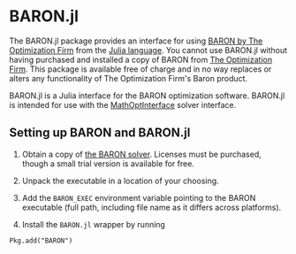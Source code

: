 BARON.jl
========

The BARON.jl package provides an interface for using [BARON by The Optimization Firm](http://minlp.com/baron) from the [Julia language](http://julialang.org/). You cannot use BARON.jl without having purchased and installed a copy of BARON from [The Optimization Firm](http://minlp.com/). This package is available free of charge and in no way replaces or alters any functionality of The Optimization Firm's Baron product.

BARON.jl is a Julia interface for the BARON optimization software. BARON.jl is intended for use with the [MathOptInterface](https://github.com/jump-dev/MathOptInterface.jl) solver interface.

Setting up BARON and BARON.jl
--------------------------------------------------

1) Obtain a copy of [the BARON solver](http://minlp.com/). Licenses must be purchased, though a small trial version is available for free.

2) Unpack the executable in a location of your choosing.

3) Add the ``BARON_EXEC`` environment variable pointing to the BARON executable (full path, including file name as it differs across platforms).

4) Install the ``BARON.jl`` wrapper by running
```
Pkg.add("BARON")
```
